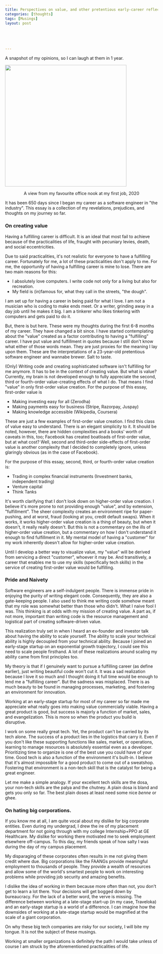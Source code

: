 ```yaml
---
title: Perspectives on value, and other pretentious early-career reflections.
categories: [thoughts]
tags: [Musings]
layout: post





---
```


A snapshot of my opinions, so I can laugh at them in 1 year.

<img src="https://i.imgur.com/97lJ0jn.png" height="400">

<p style="text-align:center"> A view from my favourite office nook at my first job, 2020</p>

It has been 650 days since I began my career as a software engineer in "the industry". This essay is a collection of my revelations, prejudices, and thoughts on my journey so far.

### On creating value

Having a fulfilling career is difficult. It is an ideal that most fail to achieve because of the practicalities of life, fraught with pecuniary levies, death, and social eccentricities. 

Due to said practicalities, it's not realistic for everyone to have a fulfilling career. Fortunately for me, a lot of these practicalities don't apply to me. For me, the opportunity of having a fulfilling career is mine to lose. There are two main reasons for this:

- I absolutely love computers. I write code not only for a living but also for recreation.
- My field is (in)famous for, what they call in the streets, "the dough".

I am set up for having a career in being paid for what I love. I am not a musician who is coding to make ends meet. Or a writer, grinding away in a day job until he makes it big. I am a tinkerer who likes tinkering with computers and gets paid to do it. 

But, there is but here. These were my thoughts during the first 6-8 months of my career. They have changed a bit since. I have started contemplating about the "value" created as a factor contributing to having a "fulfilling" career. I have put value and fulfillment in quotes because I still don't know what either of those words mean. They are just proxies for the meaning I lay upon them. These are the interpretations of a 23-year-old pretentious software engineer and wannabe brewer. Salt to taste.

(Only) Writing code and creating sophisticated software isn't fulfilling for me anymore. It has to be in the context of creating value. But what is value? Currently, my brain is not developed enough to fully appreciate the second, third or fourth-order value-creating effects of what I do.  That means I find "value" in only first-order value creation. For the purpose of this essay, first-order value is

- Making investing easy for all (Zerodha)
- Making payments easy for business (Stripe, Razorpay, Juspay)
- Making knowledge accessible (Wikipedia, Coursera)

These are just a few examples of first-order value creation. I find this class of value easy to understand. There is an elegant simplicity to it. It should be noted, however, there are hidden complexities and a books' worth of caveats in this, too; Facebook has created boatloads of first-order value, but at what cost? Well, second and third-order side-effects of first-order value is another complexity that I decided to completely ignore, unless glaringly obvious (as in the case of Facebook). 

For the purpose of this essay, second, third, or fourth-order value creation is:

- Trading in complex financial instruments (Investment banks, independent trading)
- Venture capital
- Think Tanks

It's worth clarifying that I don't look down on higher-order value creation. I believe it's more prone to not providing enough "value", and by extension, "fulfillment". The sheer complexity creates an environment ripe for paper-pushing, and at worst, fraud (looking at you, credit default swaps). When it works, it works higher-order value creation is a thing of beauty, but when it doesn't, it really really doesn't. But this is not a commentary on the ills of higher-order value creation, but a commentary on how I don't understand it enough to find fulfillment in it. My mental model of having a "customer" for my work inherently doesn't allow for higher-order value creation. 

Until I develop a better way to visualize value, my "value" will be derived from servicing a direct "customer", whoever it may be. And transitively, a career that enables me to use my skills (specifically tech skills) in the service of creating first-order value would be fulfilling.

### Pride and Naivety

Software engineers are a self-indulgent people. There is immense pride in enjoying the purity of writing elegant code. Consequently, they are also a gate-keeping people. I also used to think me writing code somehow meant that my role was somewhat better than those who didn't. What I naive fool I was. This thinking is at odds with my mission of creating value. A part as, if not more, important than writing code is the resource management and logistical part of creating software-driven value. 

This realization truly set in when I heard an ex-founder and investor talk about having the ability to scale yourself. The ability to scale your technical ability is highly decoupled from your technical ability. Because I joined an early-stage startup on an exponential growth trajectory, I could see this need to scale people firsthand. A lot of these realizations around scaling my ability came from first principles too. 

My theory is that if I genuinely want to pursue a fulfilling career (as define earlier), just writing beautiful code won't cut it. It was a sad realization because I love it so much and I thought doing it full time would be enough to lend me a "fulfilling career". But the sadness was misplaced. There is as much beauty to be found in managing processes, marketing, and fostering an environment for innovation. 

Working at an early-stage startup for most of my career so far made me appreciate what really goes into making value commercially viable. Having a great product is good, but success is majorly a function of market, sales, and evangelization. This is more so when the product you build is disruptive. 

I work on some really great tech. Yet, the product can't be carried by its tech alone. The success of a product lies in the logistics that carry it. Even if you don't like these supporting functions like sales, market, or operations, learning to manage resources is absolutely essential even as a developer. Prioritizing time to organize is one of the best use you could have of your time. Good tech is also a function of the environment it's built-in. I believe that it's almost impossible for a good product to come out of a sweatshop. Fostering that environment is a non-tech skill that is the catalyst for being a great engineer.

Let me make a simple analogy. 
If your excellent tech skills are the dosa, your non-tech skills are the palya and the chutney. A plain dosa is bland and gets you only so far. The best plain doses at least need some nice _benne_ or ghee.

### On hating big corporations.
If you know me at all, I am quite vocal about my dislike for big corporate entities. Even during my undergrad, I drew the ire of my placement department for not going through with my college Internship+PPO at GE Healthcare. My dislike for working there motivated me to seek employment elsewhere off-campus. To this day, my friends speak of how salty I was during the day of my campus placement. 

My disparaging of these corporates often results in me not giving them credit where due. Big corporations like the FAANGs provide meaningful employment to thousands of people. They provide a wealth of resources and allow some of the world's smartest people to work on interesting problems while providing job security and amazing benefits. 

I dislike the idea of working in them because more often than not, you don't get to learn a lot there. Your decisions will get bogged down by bureaucracy. For the lack of a better word, the verve is missing. The difference between working at a late-stage start-up (in my case, Traveloka) and an early-stage startup is a world of a difference. I can imagine how the downsides of working at a late-stage startup would be magnified at the scale of a giant corporation.

On why these big tech companies are risky for our society, I will bite my tongue. It is not the subject of these musings.

Working at smaller organizations is definitely the path I would take unless of course I am struck by the aforementioned practicalities of life.